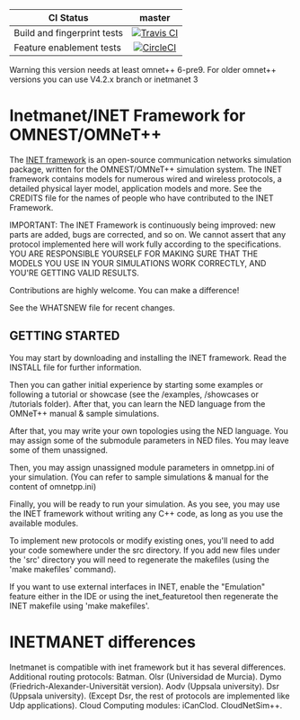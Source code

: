 | CI Status | master |
|-----------|:------:|
| Build and fingerprint tests | [![Travis CI][travis-master]][1] |
| Feature enablement tests    | [![CircleCI][circle-master]][3]  |


Warning this version needs at least omnet++ 6-pre9.
For older omnet++ versions you  can use V4.2.x branch or inetmanet 3

Inetmanet/INET Framework for OMNEST/OMNeT++
=================================

The [INET framework](https://inet.omnetpp.org) is an open-source communication networks
simulation package, written for the OMNEST/OMNeT++ simulation system. The INET
framework contains models for numerous wired and wireless protocols, a detailed
physical layer model, application models and more. See the CREDITS file for the
names of people who have contributed to the INET Framework.

IMPORTANT: The INET Framework is continuously being improved: new parts
are added, bugs are corrected, and so on. We cannot assert that any protocol
implemented here will work fully according to the specifications. YOU ARE
RESPONSIBLE YOURSELF FOR MAKING SURE THAT THE MODELS YOU USE IN YOUR SIMULATIONS
WORK CORRECTLY, AND YOU'RE GETTING VALID RESULTS.

Contributions are highly welcome. You can make a difference!

See the WHATSNEW file for recent changes.


GETTING STARTED
---------------
You may start by downloading and installing the INET framework. Read the INSTALL
file for further information.

Then you can gather initial experience by starting some examples or following a
tutorial or showcase (see the /examples, /showcases or /tutorials folder).
After that, you can learn the NED language from the OMNeT++ manual & sample
simulations.

After that, you may write your own topologies using the NED language. You may
assign some of the submodule parameters in NED files. You may leave some of
them unassigned.

Then, you may assign unassigned module parameters in omnetpp.ini of your
simulation. (You can refer to sample simulations & manual for the content of
omnetpp.ini)

Finally, you will be ready to run your simulation. As you see, you may use
the INET framework without writing any C++ code, as long as you use the
available modules.

To implement new protocols or modify existing ones, you'll need to add your
code somewhere under the src directory. If you add new files under the 'src'
directory you will need to regenerate the makefiles (using the 'make makefiles'
command).

If you want to use external interfaces in INET, enable the "Emulation" feature
either in the IDE or using the inet_featuretool then regenerate the INET makefile
using 'make makefiles'.

INETMANET differences
=================================
Inetmanet is compatible with inet framework but it has several differences.
       Additional routing protocols:
              Batman.
              Olsr (Universidad de Murcia).
              Dymo (Friedrich-Alexander-Universität version).
              Aodv (Uppsala university).
              Dsr (Uppsala university).
              (Except Dsr, the rest of protocols are implemented like Udp applications).
       Cloud Computing modules:
              iCanClod.
              CloudNetSim++.



[travis-master]: https://travis-ci.org/inet-framework/inet.svg?branch=master
[travis-integration]: https://travis-ci.org/inet-framework/inet.svg?branch=integration
[circle-master]: https://circleci.com/gh/inet-framework/inet/tree/master.svg?style=svg
[circle-integration]: https://circleci.com/gh/inet-framework/inet/tree/integration.svg?style=svg

[1]: https://travis-ci.org/inet-framework/inet/branches
[2]: https://travis-ci.org/inet-framework/inet/branches
[3]: https://circleci.com/gh/inet-framework/workflows/inet/tree/master
[4]: https://circleci.com/gh/inet-framework/workflows/inet/tree/integration
